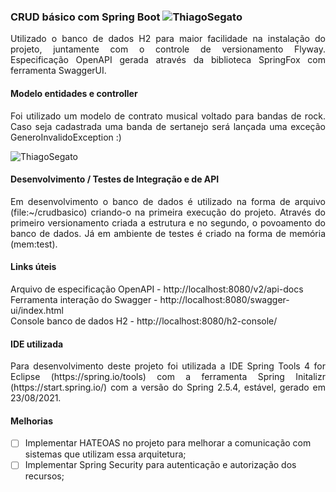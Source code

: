 ### CRUD básico com Spring Boot  ![ThiagoSegato](https://circleci.com/gh/ThiagoSegato/CRUDBasicoSpringBoot.svg?style=shield)
<div align="justify">Utilizado o banco de dados H2 para maior facilidade na instalação do projeto, juntamente com o controle de versionamento Flyway. Especificação OpenAPI gerada através da biblioteca SpringFox com ferramenta SwaggerUI.</div>

#### Modelo entidades e controller
<div align="justify">Foi utilizado um modelo de contrato musical voltado para bandas de rock. Caso seja cadastrada uma banda de sertanejo será lançada uma exceção GeneroInvalidoException :)</div>

![ThiagoSegato](https://user-images.githubusercontent.com/26276218/130708695-bed7ed55-5687-499e-a64b-d0635d6ea8ce.png)

#### Desenvolvimento / Testes de Integração e de API
<div align="justify">Em desenvolvimento o banco de dados é utilizado na forma de arquivo (file:~/crudbasico) criando-o na primeira execução do projeto. Através do primeiro versionamento criada a estrutura e no segundo, o povoamento do banco de dados. Já em ambiente de testes é criado na forma de memória (mem:test).</div>

#### Links úteis 
Arquivo de especificação OpenAPI - http://localhost:8080/v2/api-docs<br>
Ferramenta interação do Swagger - http://localhost:8080/swagger-ui/index.html<br>
Console banco de dados H2 -  http://localhost:8080/h2-console/<br>

#### IDE utilizada
<div align="justify">Para desenvolvimento deste projeto foi utilizada a IDE Spring Tools 4 for Eclipse (https://spring.io/tools) com a ferramenta Spring Initalizr (https://start.spring.io/) com a versão do Spring 2.5.4, estável, gerado em 23/08/2021.</div>

#### Melhorias
- [ ] Implementar HATEOAS no projeto para melhorar a comunicação com sistemas que utilizam essa arquitetura;
- [ ] Implementar Spring Security para autenticação e autorização dos recursos;

